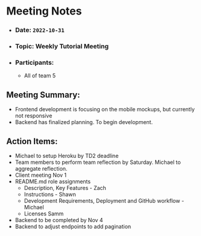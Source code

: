 # Meeting Notes

- ### Date: `2022-10-31`
- ### Topic: Weekly Tutorial Meeting
- ### Participants:
  - All of team 5

## Meeting Summary:

- Frontend development is focusing on the mobile mockups, but currently not responsive
- Backend has finalized planning. To begin development.

## Action Items:

- Michael to setup Heroku by TD2 deadline
- Team members to perform team reflection by Saturday. Michael to aggregate reflection.
- Client meeting Nov 1
- README.md role assignments
  - Description, Key Features - Zach
  - Instructions - Shawn
  - Development Requirements, Deployment and GitHub workflow - Michael
  - Licenses Samm
- Backend to be completed by Nov 4
- Backend to adjust endpoints to add pagination
